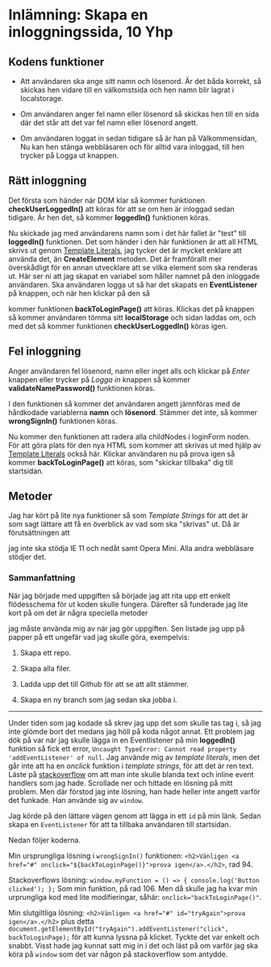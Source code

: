 
# Inlämning: Skapa en inloggningssida, 10 Yhp

## Kodens funktioner

- Att användaren ska ange sitt namn och lösenord. Är det båda korrekt, så skickas hen vidare till en välkomstsida och hen namn blir lagrat i localstorage.

- Om användaren anger fel namn eller lösenord så skickas hen till en sida där det står att det var fel namn eller lösenord angett.

- Om användaren loggat in sedan tidigare så är han på Välkommensidan, Nu kan hen stänga webbläsaren och för alltid vara inloggad, till hen trycker på Logga ut knappen.

## Rätt inloggning

Det första som händer när DOM klar så kommer funktionen **checkUserLoggedIn()** att köras för att se om hen är inloggad sedan tidigare. Är hen det, så kommer **loggedIn()** funktionen köras.

Nu skickade jag med användarens namn som i det här fallet är "test" till **loggedIn()** funktionen. Det som händer i den här funktionen är att all HTML skrivs ut genom [Template Literals](https://developer.mozilla.org/en-US/docs/Web/JavaScript/Reference/Template_literals), jag tycker det är mycket enklare att använda det, än **CreateElement** metoden. Det är framförallt mer överskådligt för en annan utvecklare att se vilka element som ska renderas ut. Här ser ni att jag skapat en variabel som håller namnet på den inloggade användaren. Ska användaren logga ut så har det skapats en **EventListener** på knappen, och när hen klickar på den så

kommer funktionen **backToLoginPage()** att köras. Klickas det på knappen så kommer användaren tömma sitt **localStorage** och sidan laddas om, och med det så kommer funktionen **checkUserLoggedIn()** köras igen.

## Fel inloggning

Anger användaren fel lösenord, namn eller inget alls och klickar på *Enter* knappen eller trycker på *Logga in* knappen så kommer **validateNamePassword()** funktionen köras.

I den funktionen så kommer det användaren angett jämnföras med de hårdkodade variablerna **namn** och **lösenord**. Stämmer det inte, så kommer **wrongSignIn()** funktionen köras.

Nu kommer den funktionen att radera alla childNodes i loginForm noden. För att göra plats för den nya HTML som kommer att skrivas ut med hjälp av [Template Literals](https://developer.mozilla.org/en-US/docs/Web/JavaScript/Reference/Template_literals) också här. Klickar användaren nu på prova igen så kommer **backToLoginPage()** att köras, som "skickar tillbaka" dig till startsidan.

## Metoder

Jag har kört på lite nya funktioner så som *Template Strings* för att det är som sagt lättare att få en överblick av vad som ska "skrivas" ut. Då är förutsättningen att

jag inte ska stödja IE 11 och nedåt samt Opera Mini. Alla andra webbläsare stödjer det.

### Sammanfattning

När jag började med uppgiften så började jag att rita upp ett enkelt flödesschema för ut koden skulle fungera. Därefter så funderade jag lite kort på om det är några speciella metoder

jag måste använda mig av när jag gör uppgiften. Sen listade jag upp på papper på ett ungefär vad jag skulle göra, exempelvis:

1. Skapa ett repo.

2. Skapa alla filer.

3. Ladda upp det till Github för att se att allt stämmer.

4. Skapa en ny branch som jag sedan ska jobba i.

___  

Under tiden som jag kodade så skrev jag upp det som skulle tas tag i, så jag inte glömde bort det medans jag höll på koda något annat. Ett problem jag dök på var när jag skulle lägga in en Eventlistener på min **loggedIn()** funktion så fick ett error, `Uncaught TypeError: Cannot read property 'addEventListener' of null`. Jag använde mig av *template literals*, men det går inte att ha en *onclick* funktion i *template strings*, för att det är ren text. Läste på [stackoverflow]([https://stackoverflow.com/questions/45129421/passing-onclick-event-in-template-literal](https://stackoverflow.com/questions/45129421/passing-onclick-event-in-template-literal)) om att man inte skulle blanda text och inline event handlers som jag hade. Scrollade ner och hittade en lösning på mitt problem. Men där förstod jag inte lösning, han hade heller inte angett varför det funkade. Han använde sig av `window`.

Jag körde på den lättare vägen genom att lägga in ett `id` på min länk. Sedan skapa en `EventListener` för att ta tillbaka användaren till startsidan.

Nedan följer koderna.

Min ursprungliga lösning i `wrongSignIn()` funktionen:
`<h2>Vänligen <a href="#" onclick="${backToLoginPage()}">prova igen</a>.</h2>`, rad 94.

Stackoverflows lösning:
`window.myFunction = () => {
    console.log('Button clicked');
};` Som min funktion, på rad 106.
Men då skulle jag ha kvar min urprungliga kod med lite modifieringar, såhär: `onclick="backToLoginPage()"`.

Min slutgiltliga lösning:
`<h2>Vänligen <a href="#" id="tryAgain">prova igen</a>.</h2>`
plus detta `document.getElementById("tryAgain").addEventListener("click", backToLoginPage);`
för att kunna lyssna på klicket. Tyckte det var enkelt och snabbt. Visst hade jag kunnat satt mig in i det och läst på om varför jag ska köra på `window` som det var någon på stackoverflow som antydde.
